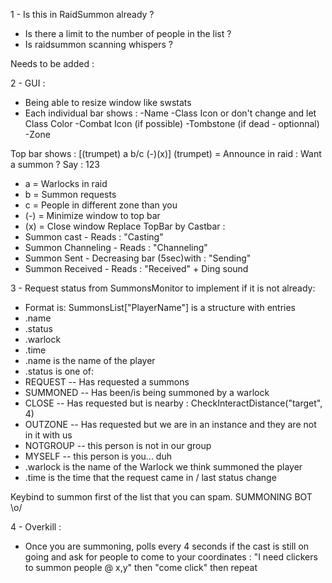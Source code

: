 1 - Is this in RaidSummon already ?

- Is there a limit to the number of people in the list ?
- Is raidsummon scanning whispers ?

Needs to be added :

2 - GUI : 
- Being able to resize window like swstats
- Each individual bar shows :
	-Name
	-Class Icon or don't change and let Class Color
	-Combat Icon (if possible)
	-Tombstone (if dead - optionnal)
	-Zone
	
Top bar shows : [(trumpet) a   b/c (-)(x)]
(trumpet) = Announce in raid : Want a summon ? Say : 123
- a = Warlocks in raid
- b = Summon requests
- c = People in different zone than you
- (-) = Minimize window to top bar
- (x) = Close window
Replace TopBar by Castbar : 
- Summon cast - Reads : "Casting"
- Summon Channeling - Reads : "Channeling"
- Summon Sent - Decreasing bar (5sec)with : "Sending" 
- Summon Received - Reads : "Received" + Ding sound

3 - Request status from SummonsMonitor to implement if it is not already: 
- Format is:  SummonsList["PlayerName"] is a structure with entries
-   .name
-   .status
-   .warlock
-   .time
- .name is the name of the player
- .status is one of:
-   REQUEST   -- Has requested a summons
-   SUMMONED  -- Has been/is being summoned by a warlock 
-   CLOSE     -- Has requested but is nearby : CheckInteractDistance("target", 4) 
-   OUTZONE   -- Has requested but we are in an instance and they are not in it with us
-   NOTGROUP  -- this person is not in our group
-   MYSELF    -- this person is you... duh
- .warlock is the name of the Warlock we think summoned the player
- .time is the time that the request came in / last status change

Keybind to summon first of the list that you can spam. SUMMONING BOT \o/

4 - Overkill : 
- Once you are summoning, polls every 4 seconds if the cast is still on going and ask for people to come to your coordinates : "I need clickers to summon people @ x,y" then "come click" then repeat
